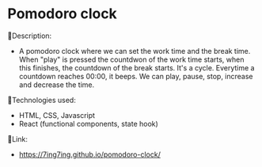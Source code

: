 # Pomodoro clock

:page_facing_up:Description:

- A pomodoro clock where we can set the work time and the break time. When "play" is pressed the countdwon of the work time starts, when this finishes, the countdown of the break starts. It's a cycle. Everytime a countdown reaches 00:00, it beeps. We can play, pause, stop, increase and decrease the time.

:wrench:Technologies used:

- HTML, CSS, Javascript
- React (functional components, state hook)


:link:Link:
- https://7ing7ing.github.io/pomodoro-clock/


